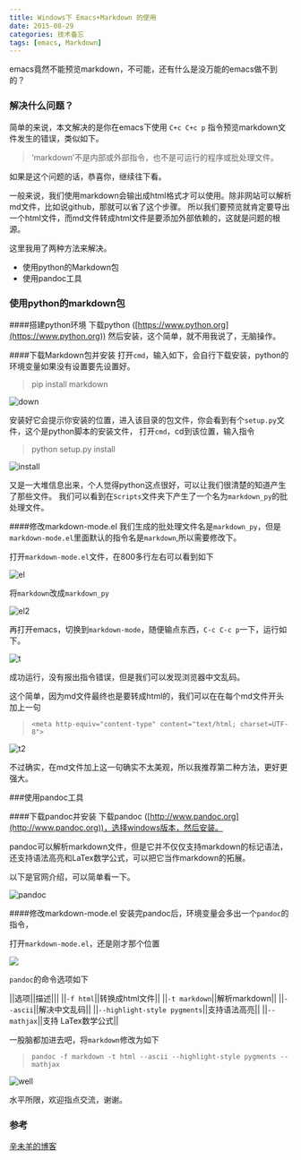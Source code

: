 ```yaml
---
title: Windows下 Emacs+Markdown 的使用
date: 2015-08-29
categories: 技术备忘
tags: [emacs, Markdown]
---
```

emacs竟然不能预览markdown，不可能，还有什么是没万能的emacs做不到的？
<!--more-->
### 解决什么问题？
简单的来说，本文解决的是你在emacs下使用 `C+c C+c p` 指令预览markdown文件发生的错误，类似如下。

>‘markdown’不是内部或外部指令，也不是可运行的程序或批处理文件。

如果是这个问题的话，恭喜你，继续往下看。

一般来说，我们使用markdown会输出成html格式才可以使用。除非网站可以解析md文件，比如说github，那就可以省了这个步骤。
所以我们要预览就肯定要导出一个html文件，而md文件转成html文件是要添加外部依赖的，这就是问题的根源。

这里我用了两种方法来解决。

+ 使用python的Markdown包
+ 使用pandoc工具

### 使用python的markdown包

####搭建python环境
下载python ([https://www.python.org](https://www.python.org))
然后安装，这个简单，就不用我说了，无脑操作。

####下载Markdown包并安装
打开`cmd`，输入如下，会自行下载安装，python的环境变量如果没有设置要先设置好。

>pip install markdown

![down](/img/pics/2015-08-29/downMarkdown.png)

安装好它会提示你安装的位置，进入该目录的包文件，你会看到有个`setup.py`文件，这个是python脚本的安装文件，
打开`cmd`，cd到该位置，输入指令

>python setup.py install

![install](/img/pics/2015-08-29/installMarkdown.png)

又是一大堆信息出来，个人觉得python这点很好，可以让我们很清楚的知道产生了那些文件。
我们可以看到在`Scripts`文件夹下产生了一个名为`markdown_py`的批处理文件。

####修改markdown-mode.el
我们生成的批处理文件名是`markdown_py`，但是`markdown-mode.el`里面默认的指令名是`markdown`,所以需要修改下。

打开`markdown-mode.el`文件，在800多行左右可以看到如下

![el](/img/pics/2015-08-29/el.png)

将`markdown`改成`markdown_py`

![el2](/img/pics/2015-08-29/el2.png)

再打开emacs，切换到`markdown-mode`，随便输点东西，`C-c C-c p`一下，运行如下。

![t](/img/pics/2015-08-29/t.png)

成功运行，没有报出指令错误，但是我们可以发现浏览器中文乱码。

这个简单，因为md文件最终也是要转成html的，我们可以在在每个md文件开头加上一句

>`<meta http-equiv="content-type" content="text/html; charset=UTF-8">`

![t2](/img/pics/2015-08-29/t2.png)

不过确实，在md文件加上这一句确实不太美观，所以我推荐第二种方法，更好更强大。

###使用pandoc工具

####下载pandoc并安装
下载pandoc ([http://www.pandoc.org](http://www.pandoc.org))，选择windows版本，然后安装。

pandoc可以解析markdown文件，但是它并不仅仅支持markdown的标记语法，还支持语法高亮和LaTex数学公式，可以把它当作markdown的拓展。

以下是官网介绍，可以简单看一下。

![pandoc](/img/pics/2015-08-29/pandoc.png)

####修改markdown-mode.el
安装完pandoc后，环境变量会多出一个`pandoc`的指令，

打开`markdown-mode.el`，还是刚才那个位置

![](/img/pics/2015-08-29/el.png)

`pandoc`的命令选项如下

||选项||描述|||
||`-f html`||转换成html文件||
||`-t markdown`||解析markdown||
||`--ascii`||解决中文乱码||
||`--highlight-style pygments`||支持语法高亮||
||`--mathjax`||支持 LaTex数学公式||

一股脑都加进去吧，将`markdown`修改为如下

>`pandoc -f markdown -t html --ascii --highlight-style pygments --mathjax`

![well](/img/pics/2015-08-29/well.png)

水平所限，欢迎指点交流，谢谢。

### 参考
[辛未羊的博客](http://panqiincs.github.io/)
